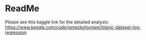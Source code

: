 # ReadMe
Please see this kaggle link for the detailed analysis: https://www.kaggle.com/code/jameskohjunwei/titanic-dataset-log-regression
